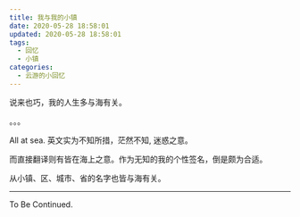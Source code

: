 ```yaml
---
title: 我与我的小镇
date: 2020-05-28 18:58:01
updated: 2020-05-28 18:58:01
tags:
  - 回忆
  - 小镇
categories:
  - 云游的小回忆
---
```


<!-- more -->

说来也巧，我的人生多与海有关。

。。。

All at sea. 英文实为不知所措，茫然不知, 迷惑之意。

而直接翻译则有皆在海上之意。作为无知的我的个性签名，倒是颇为合适。

从小镇、区、城市、省的名字也皆与海有关。

---

To Be Continued.

<!-- Q.E.D. -->
